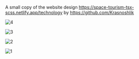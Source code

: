 A small copy of the website design 
https://space-tourism-tsx-scss.netlify.app/technology 
by https://github.com/Krasnoshlik

![4](https://github.com/Poitreqm/Space-Tourism/assets/23151017/54a328cc-41b8-4330-bad8-893ba94cc35a)

![3](https://github.com/Poitreqm/Space-Tourism/assets/23151017/0de3201a-2cce-4987-b340-84d045ea27f1)

![2](https://github.com/Poitreqm/Space-Tourism/assets/23151017/7227883b-8af3-4fa3-9cb8-1546b36ca3e4)

![1](https://github.com/Poitreqm/Space-Tourism/assets/23151017/3b9da073-c845-48a8-9ab5-16acec89bac1)
